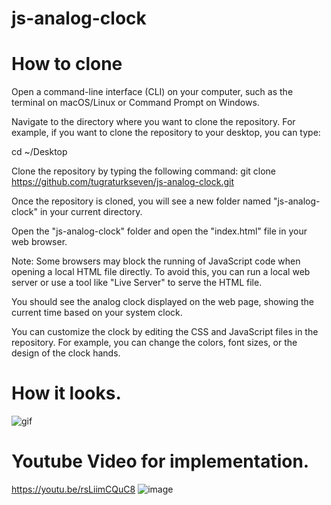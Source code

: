 # js-analog-clock

# How to clone

Open a command-line interface (CLI) on your computer, such as the terminal on macOS/Linux or Command Prompt on Windows.

Navigate to the directory where you want to clone the repository. For example, if you want to clone the repository to your desktop, you can type:

cd ~/Desktop

Clone the repository by typing the following command:
git clone https://github.com/tugraturkseven/js-analog-clock.git


Once the repository is cloned, you will see a new folder named "js-analog-clock" in your current directory.

Open the "js-analog-clock" folder and open the "index.html" file in your web browser.

Note: Some browsers may block the running of JavaScript code when opening a local HTML file directly. To avoid this, you can run a local web server or use a tool like "Live Server" to serve the HTML file.

You should see the analog clock displayed on the web page, showing the current time based on your system clock.

You can customize the clock by editing the CSS and JavaScript files in the repository. For example, you can change the colors, font sizes, or the design of the clock hands.

# How it looks.

![gif](https://user-images.githubusercontent.com/28603785/219970057-67631900-e18d-42a3-8105-ffb87dfb32c1.gif)

# Youtube Video for implementation.
https://youtu.be/rsLiimCQuC8
![image](https://user-images.githubusercontent.com/28603785/220934367-4c26233b-3478-4fe5-9093-90f9966c4a3e.png)

